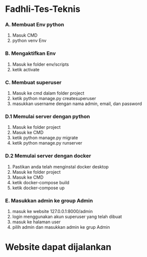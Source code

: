 # Fadhli-Tes-Teknis

<h3>A. Membuat Env python</h3>
    <ol>
        <li>Masuk CMD</li>
        <li>python venv Env</li>
    </ol>

<h3>B. Mengaktifkan Env</h3>
    <ol>
        <li>Masuk ke folder env/scripts</li>
        <li>ketik activate</li>
    </ol>

<h3>C. Membuat superuser</h3>
    <ol>
        <li>Masuk ke cmd dalam folder project</li>
        <li>ketik python manage.py createsuperuser</li>
        <li>masukkan username dengan nama admin, email, dan password</li>
    </ol>
<h3>D.1 Memulai server dengan python</h3>
    <ol>
        <li>Masuk ke folder project</li>
        <li>Masuk ke CMD</li>
        <li>ketik python manage.py migrate</li>
        <li>ketik python manage.py runserver</li>
    </ol>
<h3>D.2 Memulai server dengan docker</h3>
    <ol>
        <li>Pastikan anda telah menginstal docker desktop</li>
        <li>Masuk ke folder project</li>
        <li>Masuk ke CMD</li>
        <li>ketik docker-compose build</li>
        <li>ketik docker-compose up</li>
    </ol>
<h3>E. Masukkan admin ke group Admin</h3>
    <ol>
        <li>masuk ke website 127.0.0.1:8000/admin</li>
        <li>login menggunakan akun superuser yang telah dibuat</li>
        <li>masuk ke halaman user</li>
        <li>pilih admin dan masukkan admin ke grup Admin</li>
    </ol>

# Website dapat dijalankan